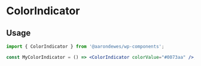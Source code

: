 # ColorIndicator

## Usage

```jsx
import { ColorIndicator } from '@aarondewes/wp-components';

const MyColorIndicator = () => <ColorIndicator colorValue="#0073aa" />;
```
